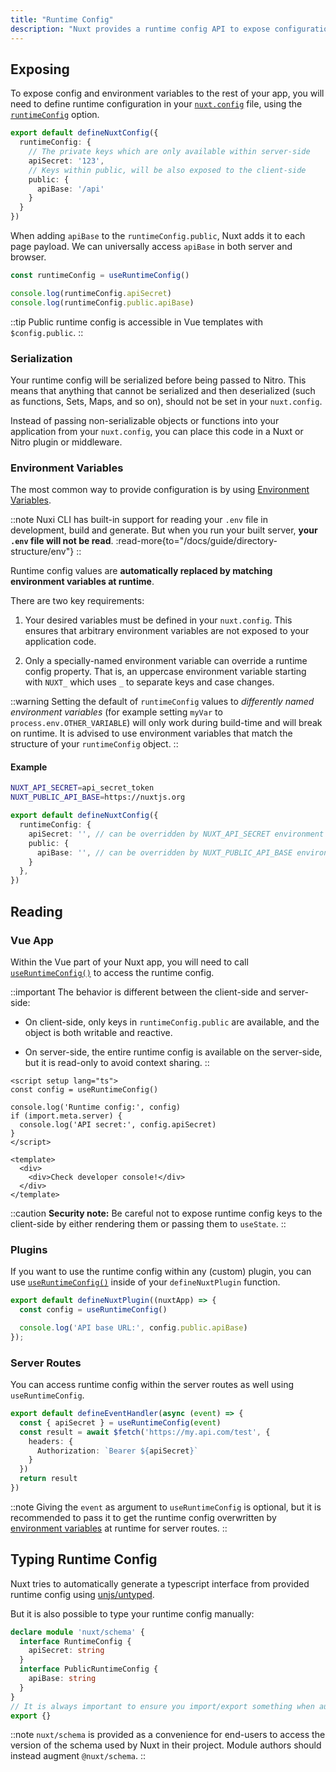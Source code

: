 ```yaml
---
title: "Runtime Config"
description: "Nuxt provides a runtime config API to expose configuration and secrets within your application."
---
```


## Exposing

To expose config and environment variables to the rest of your app, you will need to define runtime configuration in your [`nuxt.config`](/docs/guide/directory-structure/nuxt-config) file, using the [`runtimeConfig`](/docs/api/nuxt-config#runtimeconfig) option.

```ts [nuxt.config.ts]
export default defineNuxtConfig({
  runtimeConfig: {
    // The private keys which are only available within server-side
    apiSecret: '123',
    // Keys within public, will be also exposed to the client-side
    public: {
      apiBase: '/api'
    }
  }
})
```

When adding `apiBase` to the `runtimeConfig.public`, Nuxt adds it to each page payload. We can universally access `apiBase` in both server and browser.

```ts
const runtimeConfig = useRuntimeConfig()

console.log(runtimeConfig.apiSecret)
console.log(runtimeConfig.public.apiBase)
```

::tip
Public runtime config is accessible in Vue templates with `$config.public`.
::

### Serialization

Your runtime config will be serialized before being passed to Nitro. This means that anything that cannot be serialized and then deserialized (such as functions, Sets, Maps, and so on), should not be set in your `nuxt.config`.

Instead of passing non-serializable objects or functions into your application from your `nuxt.config`, you can place this code in a Nuxt or Nitro plugin or middleware.

### Environment Variables

The most common way to provide configuration is by using [Environment Variables](https://medium.com/chingu/an-introduction-to-environment-variables-and-how-to-use-them-f602f66d15fa).

::note
Nuxi CLI has built-in support for reading your `.env` file in development, build and generate. But when you run your built server, **your `.env` file will not be read**.
:read-more{to="/docs/guide/directory-structure/env"}
::

Runtime config values are **automatically replaced by matching environment variables at runtime**.

There are two key requirements:

1. Your desired variables must be defined in your `nuxt.config`. This ensures that arbitrary environment variables are not exposed to your application code.

1. Only a specially-named environment variable can override a runtime config property. That is, an uppercase environment variable starting with `NUXT_` which uses `_` to separate keys and case changes.

::warning
Setting the default of `runtimeConfig` values to *differently named environment variables* (for example setting `myVar` to `process.env.OTHER_VARIABLE`) will only work during build-time and will break on runtime.
It is advised to use environment variables that match the structure of your `runtimeConfig` object.
::

#### Example

```sh [.env]
NUXT_API_SECRET=api_secret_token
NUXT_PUBLIC_API_BASE=https://nuxtjs.org
```

```ts [nuxt.config.ts]
export default defineNuxtConfig({
  runtimeConfig: {
    apiSecret: '', // can be overridden by NUXT_API_SECRET environment variable
    public: {
      apiBase: '', // can be overridden by NUXT_PUBLIC_API_BASE environment variable
    }
  },
})
```

## Reading

### Vue App

Within the Vue part of your Nuxt app, you will need to call [`useRuntimeConfig()`](/docs/api/composables/use-runtime-config) to access the runtime config.

::important
The behavior is different between the client-side and server-side:

- On client-side, only keys in `runtimeConfig.public` are available, and the object is both writable and reactive.

- On server-side, the entire runtime config is available on the server-side, but it is read-only to avoid context sharing.
::

```vue [pages/index.vue]
<script setup lang="ts">
const config = useRuntimeConfig()

console.log('Runtime config:', config)
if (import.meta.server) {
  console.log('API secret:', config.apiSecret)
}
</script>

<template>
  <div>
    <div>Check developer console!</div>
  </div>
</template>
```

::caution
**Security note:** Be careful not to expose runtime config keys to the client-side by either rendering them or passing them to `useState`.
::

### Plugins

If you want to use the runtime config within any (custom) plugin, you can use [`useRuntimeConfig()`](/docs/api/composables/use-runtime-config) inside of your `defineNuxtPlugin` function.

```ts [plugins/config.ts]
export default defineNuxtPlugin((nuxtApp) => {
  const config = useRuntimeConfig()

  console.log('API base URL:', config.public.apiBase)
});
```

### Server Routes

You can access runtime config within the server routes as well using `useRuntimeConfig`.

```ts [server/api/test.ts]
export default defineEventHandler(async (event) => {
  const { apiSecret } = useRuntimeConfig(event)
  const result = await $fetch('https://my.api.com/test', {
    headers: {
      Authorization: `Bearer ${apiSecret}`
    }
  })
  return result
})
```

::note
Giving the `event` as argument to `useRuntimeConfig` is optional, but it is recommended to pass it to get the runtime config overwritten by [environment variables](/docs/guide/going-further/runtime-config#environment-variables) at runtime for server routes.
::

## Typing Runtime Config

Nuxt tries to automatically generate a typescript interface from provided runtime config using [unjs/untyped](https://github.com/unjs/untyped).

But it is also possible to type your runtime config manually:

```ts [index.d.ts]
declare module 'nuxt/schema' {
  interface RuntimeConfig {
    apiSecret: string
  }
  interface PublicRuntimeConfig {
    apiBase: string
  }
}
// It is always important to ensure you import/export something when augmenting a type
export {}
```

::note
`nuxt/schema` is provided as a convenience for end-users to access the version of the schema used by Nuxt in their project. Module authors should instead augment `@nuxt/schema`.
::
